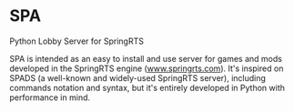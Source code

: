 # SPA
Python Lobby Server for SpringRTS

SPA is intended as an easy to install and use server for games and mods developed in the SpringRTS engine (www.springrts.com).
It's inspired on SPADS (a well-known and widely-used SpringRTS server), including commands notation and syntax, but it's entirely developed in Python with performance in mind.
